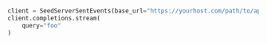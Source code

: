 ```python


client = SeedServerSentEvents(base_url="https://yourhost.com/path/to/api", )        
client.completions.stream(
	query="foo"
)
 
```                        


